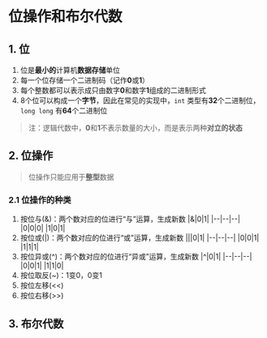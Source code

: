 # 位操作和布尔代数

## 1. 位

1. 位是**最小的**计算机**数据存储**单位
2. 每一个位存储一个二进制码（记作**0**或**1**）
3. 每个整数都可以表示成只由数字**0**和数字**1**组成的二进制形式
4. 8个位可以构成一个**字节**，因此在常见的实现中，`int` 类型有**32**个二进制位，`long long` 有**64**个二进制位

> 注：逻辑代数中，**0**和**1**不表示数量的大小，而是表示两种**对立的状态**

## 2. 位操作

> 位操作只能应用于**整型**数据

### 2.1 位操作的种类

1. 按位与(&)：两个数对应的位进行“与”运算，生成新数
   |&|0|1|
   |--|--|--|
   |0|0|0|
   |1|0|1|
2. 按位或(|)：两个数对应的位进行“或”运算，生成新数
   |&#124;|0|1|
   |--|--|--|
   |0|0|1|
   |1|1|1|
3. 按位异或(^)：两个数对应的位进行“异或”运算，生成新数
   |^|0|1|
   |--|--|--|
   |0|0|1|
   |1|1|0|
4. 按位取反(~)：1变0，0变1
5. 按位左移(<<)
6. 按位右移(>>)

## 3. 布尔代数
